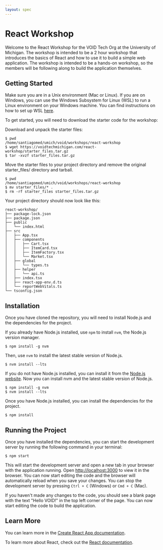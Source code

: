 ```yaml
---
layout: spec
---
```


# React Workshop

Welcome to the React Workshop for the VOID Tech Org at the University of Michigan. The workshop is intended to be a 2 hour workshop that introduces the basics of React and how to use it to build a simple web application. The workshop is intended to be a hands-on workshop, so the members will be following along to build the application themselves.

## Getting Started

Make sure you are in a Unix environment (Mac or Linux). If you are on Windows, you can use the Windows Subsystem for Linux (WSL) to run a Linux environment on your Windows machine. You can find instructions on how to set up WSL [here](https://docs.microsoft.com/en-us/windows/wsl/install-win10).

To get started, you will need to download the starter code for the workshop:

Download and unpack the starter files:

```console
$ pwd
/home/santiagomed/umich/void/workshops/react-workshop
$ wget https://voidtechmichigan.com/react-workshop/starter_files.tar.gz
$ tar -xvzf starter_files.tar.gz
```

Move the starter files to your project directory and remove the original starter_files/ directory and tarball.

```console
$ pwd
/home/santiagomed/umich/void/workshops/react-workshop
$ mv starter_files/* .
$ rm -rf starter_files starter_files.tar.gz
```

Your project directory should now look like this:

```console
react-workshop/
├── package-lock.json
├── package.json
├── public
│   └── index.html
├── src
│   ├── App.tsx
│   ├── components
│   │   ├── Cart.tsx
│   │   ├── ItemCard.tsx
│   │   ├── ItemFactory.tsx
│   │   └── Market.tsx
│   ├── global
│   │   └── types.ts
│   ├── helper
│   │   └── api.ts
│   ├── index.tsx
│   ├── react-app-env.d.ts
│   └── reportWebVitals.ts
└── tsconfig.json
```

## Installation

Once you have cloned the repository, you will need to install Node.js and the dependencies for the project.

If you already have Node.js installed, use `npm` to install `nvm`, the Node.js version manager.

```console
$ npm install -g nvm
```

Then, use `nvm` to install the latest stable version of Node.js.

```console
$ nvm install --lts
```

If you do not have Node.js installed, you can install it from the [Node.js website](https://nodejs.org/en/). Now you can install nvm and the latest stable version of Node.js.

```console
$ npm install -g nvm
$ nvm install --lts
```

Once you have Node.js installed, you can install the dependencies for the project.

```console
$ npm install
```

## Running the Project

Once you have installed the dependencies, you can start the development server by running the following command in your terminal:

```console
$ npm start
```

This will start the development server and open a new tab in your browser with the application running. Open [http://localhost:3000](http://localhost:3000) to view it in the browser. You can now start editing the code and the browser will automatically reload when you save your changes. You can stop the development server by pressing `Ctrl + C` (Windows) or `Cmd + C` (Mac).

If you haven't made any changes to the code, you should see a blank page with the text "Hello VOID!" in the top left corner of the page. You can now start editing the code to build the application.

## Learn More

You can learn more in the [Create React App documentation](https://facebook.github.io/create-react-app/docs/getting-started).

To learn more about React, check out the [React documentation](https://reactjs.org/).
